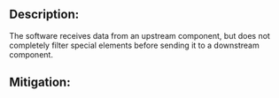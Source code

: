 ## Description:

The software receives data from an upstream component, but does not completely filter special elements before sending it to a downstream component.



## Mitigation:
